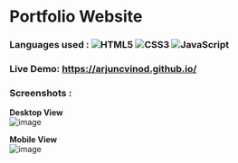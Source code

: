 # Portfolio Website

### Languages used : ![HTML5](https://img.shields.io/badge/html5-%23E34F26.svg?style=flat&logo=html5&logoColor=white) ![CSS3](https://img.shields.io/badge/css3-%231572B6.svg?style=flat&logo=css3&logoColor=white)  ![JavaScript](https://img.shields.io/badge/javascript-%23323330.svg?style=flat&logo=javascript&logoColor=%23F7DF1E)
### Live Demo: https://arjuncvinod.github.io/
### Screenshots :
**Desktop View** <br>
![image](https://github.com/arjuncvinod/arjuncvinod.github.io/assets/68469520/01b5f5b5-95c0-4530-8607-5831a0428aac) <br>

**Mobile View** <br>
![image](https://github.com/arjuncvinod/arjuncvinod.github.io/assets/68469520/a86cfc92-42cf-4ab5-a173-4950d1fb1742)



